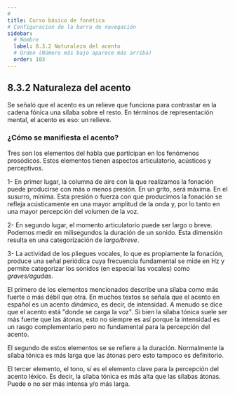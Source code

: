 ```yaml
---
# 
title: Curso básico de fonética
# Configuracion de la barra de navegación
sidebar:
  # Nombre
  label: 8.3.2 Naturaleza del acento
  # Orden (Número más bajo aparece más arriba)
  order: 103
---
```

## 8.3.2 Naturaleza del acento

Se señaló que el acento es un relieve que funciona para contrastar en la cadena fónica una sílaba sobre el resto. En términos de representación mental, el acento es eso: un relieve.

### ¿Cómo se manifiesta el acento?

Tres son los elementos del habla que participan en los fenómenos prosódicos. Estos elementos tienen aspectos articulatorio, acústicos y perceptivos. 

1- En primer lugar, la columna de aire con la que realizamos la fonación puede producirse con más o menos presión. En un grito, será máxima. En el susurro, mínima. Esta presión o fuerza con que producimos la fonación se refleja acústicamente en una mayor amplitud de la onda y, por lo tanto en una mayor percepción del volumen de la voz.

2- En segundo lugar, el momento articulatorio puede ser largo o breve. Podemos medir en milisegundos la duración de un sonido. Esta dimensión resulta en una categorización de *largo/breve*.

3- La actividad de los pliegues vocales, lo que es propiamente la fonación, produce una señal periódica cuya frecuencia fundamental se mide en Hz y permite categorizar los sonidos (en especial las vocales) como *graves/agudas*.

El primero de los elementos mencionados describe una sílaba como más fuerte o más débil que otra. En muchos textos se señala que el acento en español es un acento *dinámico*, es decir, de intensidad. A menudo se dice que el acento está "donde se carga la voz". Si bien la sílaba tónica suele ser más fuerte que las átonas, esto no siempre es así porque la intensidad es un rasgo complementario pero no fundamental para la percepción del acento.

El segundo de estos elementos se se refiere a la duración. Normalmente la sílaba tónica es más larga que las átonas pero esto tampoco es definitorio.

El tercer elemento, el tono, sí es el elemento clave para la percepción del acento léxico. Es decir, la sílaba tónica es más alta que las sílabas átonas. Puede o no ser más intensa y/o más larga.


